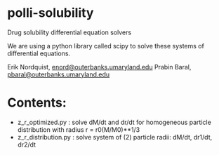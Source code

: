 # polli-solubility
Drug solubility differential equation solvers

We are using a python library called scipy to solve these systems of differential equations.

Erik Nordquist, enord@outerbanks.umaryland.edu
Prabin Baral, pbaral@outerbanks.umaryland.edu

Contents:
=============

* z_r_optimized.py : solve dM/dt and dr/dt for homogeneous particle distribution with radius r = r0(M/M0)**1/3
* z_r_distribution.py : solve system of (2) particle radii: dM/dt, dr1/dt, dr2/dt
